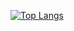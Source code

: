 [![Top Langs](https://github-readme-stats.vercel.app/api/top-langs/?centmsn=anuraghazra)](https://github.com/anuraghazra/github-readme-stats)
